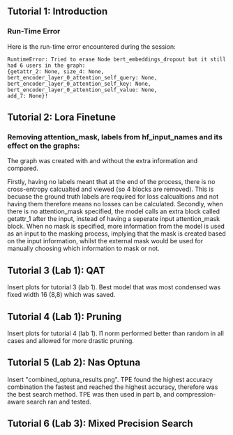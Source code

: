## Tutorial 1: Introduction

### Run-Time Error
Here is the run-time error encountered during the session:

```plaintext
RuntimeError: Tried to erase Node bert_embeddings_dropout but it still had 6 users in the graph: 
{getattr_2: None, size_4: None, bert_encoder_layer_0_attention_self_query: None, 
bert_encoder_layer_0_attention_self_key: None, bert_encoder_layer_0_attention_self_value: None, 
add_7: None}!
```

## Tutorial 2: Lora Finetune

### Removing attention_mask, labels from hf_input_names and its effect on the graphs:
The graph was created with and without the extra information and compared.

Firstly, having no labels meant that at the end of the process, there is no cross-entropy calcualted and viewed (so 4 blocks are removed). This is becuase the ground truth labels are required for loss calcualtions and not having them therefore means no losses can be calculated. Secondly, when there is no attention_mask specified, the model calls an extra block called getattr_1 after the input, instead of having a seperate input attention_mask block. When no mask is specified, more information from the model is used as an input to the masking process, implying that the mask is created based on the input information, whilst the external mask would be used for manually choosing which information to mask or not.


## Tutorial 3 (Lab 1): QAT
Insert plots for tutorial 3 (lab 1).
Best model that was most condensed was fixed width 16 (8,8) which was saved.


## Tutorial 4 (Lab 1): Pruning
Insert plots for tutorial 4 (lab 1).
l1 norm performed better than random in all cases and allowed for more drastic pruning.


## Tutorial 5 (Lab 2): Nas Optuna
Insert "combined_optuna_results.png".
TPE found the highest accuracy combination the fastest and reached the highest accuracy, therefore was the best search method.
TPE was then used in part b, and compression-aware search ran and tested.


## Tutorial 6 (Lab 3): Mixed Precision Search




